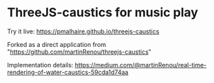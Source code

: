 # ThreeJS-caustics for music play

Try it live: https://pmalhaire.github.io/threejs-caustics

Forked as a direct application from "https://github.com/martinRenou/threejs-caustics"

Implementation details: https://medium.com/@martinRenou/real-time-rendering-of-water-caustics-59cda1d74aa